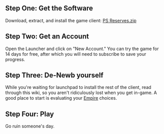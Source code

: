 ## Step One: Get the Software

Download, extract, and install the game client:
[PS Reserves.zip](http://download.station.sony.com/patch/download/pls/psreserves.zip)

## Step Two: Get an Account

Open the Launcher and click on "New Account." You can try the game for 14 days
for free, after which you will need to subscribe to save your progress.

## Step Three: De-Newb yourself

While you're waiting for launchpad to install the rest of the client, read
through this wiki, so you aren't ridiculously lost when you get in-game. A good
place to start is evaluating your [Empire](../terminology/Empire.md) choices.

## Step Four: Play

Go ruin someone's day.
